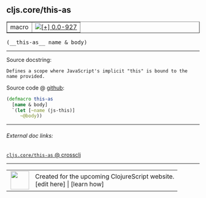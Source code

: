 ## cljs.core/this-as



 <table border="1">
<tr>
<td>macro</td>
<td><a href="https://github.com/cljsinfo/cljs-api-docs/tree/0.0-927"><img valign="middle" alt="[+] 0.0-927" title="Added in 0.0-927" src="https://img.shields.io/badge/+-0.0--927-lightgrey.svg"></a> </td>
</tr>
</table>


 <samp>
(__this-as__ name & body)<br>
</samp>

---





Source docstring:

```
Defines a scope where JavaScript's implicit "this" is bound to the name provided.
```


Source code @ [github](https://github.com/clojure/clojurescript/blob/r2371/src/clj/cljs/core.clj#L658-L662):

```clj
(defmacro this-as
  [name & body]
  `(let [~name (js-this)]
     ~@body))
```

<!--
Repo - tag - source tree - lines:

 <pre>
clojurescript @ r2371
└── src
    └── clj
        └── cljs
            └── <ins>[core.clj:658-662](https://github.com/clojure/clojurescript/blob/r2371/src/clj/cljs/core.clj#L658-L662)</ins>
</pre>

-->

---



###### External doc links:

[`cljs.core/this-as` @ crossclj](http://crossclj.info/fun/cljs.core/this-as.html)<br>

---

 <table>
<tr><td>
<img valign="middle" align="right" width="48px" src="http://i.imgur.com/Hi20huC.png">
</td><td>
Created for the upcoming ClojureScript website.<br>
[edit here] | [learn how]
</td></tr></table>

[edit here]:https://github.com/cljsinfo/cljs-api-docs/blob/master/cljsdoc/cljs.core_this-as.cljsdoc
[learn how]:https://github.com/cljsinfo/cljs-api-docs/wiki/cljsdoc-files

<!--

This information was too distracting to show to readers, but I'll leave it
commented here since it is helpful to:

- pretty-print the data used to generate this document
- and show how to retrieve that data



The API data for this symbol:

```clj
{:ns "cljs.core",
 :name "this-as",
 :signature ["[name & body]"],
 :history [["+" "0.0-927"]],
 :type "macro",
 :full-name-encode "cljs.core_this-as",
 :source {:code "(defmacro this-as\n  [name & body]\n  `(let [~name (js-this)]\n     ~@body))",
          :title "Source code",
          :repo "clojurescript",
          :tag "r2371",
          :filename "src/clj/cljs/core.clj",
          :lines [658 662]},
 :full-name "cljs.core/this-as",
 :docstring "Defines a scope where JavaScript's implicit \"this\" is bound to the name provided."}

```

Retrieve the API data for this symbol:

```clj
;; from Clojure REPL
(require '[clojure.edn :as edn])
(-> (slurp "https://raw.githubusercontent.com/cljsinfo/cljs-api-docs/catalog/cljs-api.edn")
    (edn/read-string)
    (get-in [:symbols "cljs.core/this-as"]))
```

-->
